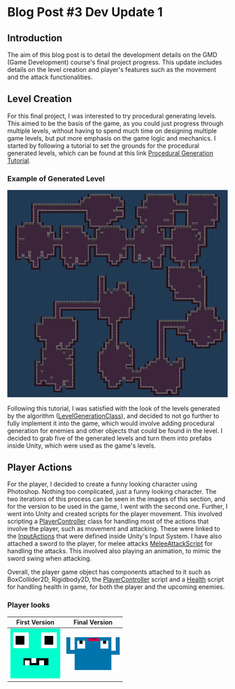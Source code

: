 # Blog Post #3 Dev Update 1

## Introduction

The aim of this blog post is to detail the development details on the GMD (Game Development) course's final project progress. This update includes details on the level creation and player's features such as the movement and the attack functionalities.

## Level Creation

For this final project, I was interested to try procedural generating levels. This aimed to be the basis of the game, as you could just progress through multiple levels, without having to spend much time on designing multiple game levels, but put more emphasis on the game logic and mechanics. I started by following a tutorial to set the grounds for the procedural generated levels, which can be found at this link [Procedural Generation Tutorial](https://www.youtube.com/watch?v=-QOCX6SVFsk&list=PLcRSafycjWFenI87z7uZHFv6cUG2Tzu9v).

### Example of Generated Level

![Procedural Generated Level](../Blogs/pictures/level%201%20picture.png)

Following this tutorial, I was satisfied with the look of the levels generated by the algorithm ([LevelGenerationClass](../gmd-final-project/Assets/Scripts/LevelGeneration/RoomFirstLevelGenerator.cs)), and decided to not go further to fully implement it into the game, which would involve adding procedural generation for enemies and other objects that could be found in the level. I decided to grab five of the generated levels and turn them into prefabs inside Unity, which were used as the game's levels.

## Player Actions

For the player, I decided to create a funny looking character using Photoshop. Nothing too complicated, just a funny looking character. The two iterations of this process can be seen in the images of this section, and for the version to be used in the game, I went with the second one. Further, I went into Unity and created scripts for the player movement. This involved scripting a [PlayerController](../gmd-final-project/Assets/Scripts/Player/PlayerController.cs) class for handling most of the actions that involve the player, such as movement and attacking. These were linked to the [InputActions](../gmd-final-project/Assets/Input/Input.inputactions) that were defined inside Unity's Input System. I have also attached a sword to the player, for melee attacks [MeleeAttackScript](../gmd-final-project/Assets/Scripts/Weapon/MeleeParent.cs) for handling the attacks. This involved also playing an animation, to mimic the sword swing when attacking.

Overall, the player game object has components attached to it such as BoxCollider2D, Rigidbody2D, the [PlayerController](../gmd-final-project/Assets/Scripts/Player/PlayerController.cs) script and a [Health](../gmd-final-project/Assets/Scripts/Health/Health.cs) script for handling health in game, for both the player and the upcoming enemies.

### Player looks

| First Version                                                     | Final Version                                                     |
| ----------------------------------------------------------------- | ----------------------------------------------------------------- |
| ![First Version of Player](../Blogs/pictures/first%20version.png) | ![Final Version of Player](../Blogs/pictures/final%20version.png) |
